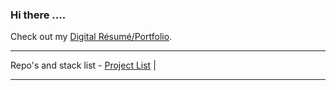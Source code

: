 
### Hi there ....

Check out my [Digital Résumé/Portfolio](https://sandfordae.github.io/).

***
Repo's and stack list - [Project List]([../Websites/alpha/README.md](https://github.com/SandfordAE/Aluminium)) |

***
